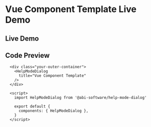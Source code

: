 # Vue Component Template Live Demo

## Live Demo

<div class="demo-container">
  <div class="demo-container-inner">
    <ClientOnly>
      <HelpModeDialog
        title="Vue Component Template"
      />
    </ClientOnly>
  </div>
</div>

<script setup>
import { defineClientComponent } from "vitepress";
import "./demo-styles.css";

const HelpModeDialog = defineClientComponent(() => {
  return import("../src/components/HelpModeDialog.vue");
})
</script>


## Code Preview

```js-vue
  <div class="your-outer-container">
    <HelpModeDialog
      title="Vue Component Template"
    />
  </div>

  <script>
    import HelpModeDialog from '@abi-software/help-mode-dialog'

    export default {
      components: { HelpModeDialog },
    }
  </script>
```
